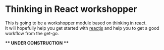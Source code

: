 # Thinking in React workshopper

This is going to be a [workshopper](https://github.com/rvagg/workshopper) module based on [thinking in react](http://facebook.github.io/react/docs/thinking-in-react.html).  
It will hopefully help you get started with [reactjs](http://facebook.github.io/react/index.html) and help you to get a good workflow from the get-go.

**\*\* UNDER CONSTRUCTION \*\***

